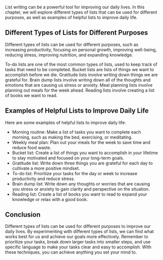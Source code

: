 
List writing can be a powerful tool for improving our daily lives. In this chapter, we will explore different types of lists that can be used for different purposes, as well as examples of helpful lists to improve daily life.

Different Types of Lists for Different Purposes
-----------------------------------------------

Different types of lists can be used for different purposes, such as increasing productivity, focusing on personal growth, improving well-being, reducing stress, improving nutrition, and expanding knowledge.

To-do lists are one of the most common types of lists, used to keep track of tasks that need to be completed. Bucket lists are lists of things we want to accomplish before we die. Gratitude lists involve writing down things we are grateful for. Brain dump lists involve writing down all of the thoughts and emotions that are causing us stress or anxiety. Meal planning lists involve planning out meals for the week ahead. Reading lists involve creating a list of books we want to read.

Examples of Helpful Lists to Improve Daily Life
-----------------------------------------------

Here are some examples of helpful lists to improve daily life:

* Morning routine: Make a list of tasks you want to complete each morning, such as making the bed, exercising, or meditating.
* Weekly meal plan: Plan out your meals for the week to save time and reduce food waste.
* Bucket list: Create a list of things you want to accomplish in your lifetime to stay motivated and focused on your long-term goals.
* Gratitude list: Write down three things you are grateful for each day to cultivate a more positive mindset.
* To-do list: Prioritize your tasks for the day or week to increase productivity and reduce stress.
* Brain dump list: Write down any thoughts or worries that are causing you stress or anxiety to gain clarity and perspective on the situation.
* Reading list: Create a list of books you want to read to expand your knowledge or relax with a good book.

Conclusion
----------

Different types of lists can be used for different purposes to improve our daily lives. By experimenting with different types of lists, we can find what works best for us and achieve our goals more effectively. Remember to prioritize your tasks, break down larger tasks into smaller steps, and use specific language to make your tasks clear and easy to accomplish. With these techniques, you can achieve anything you set your mind to.

